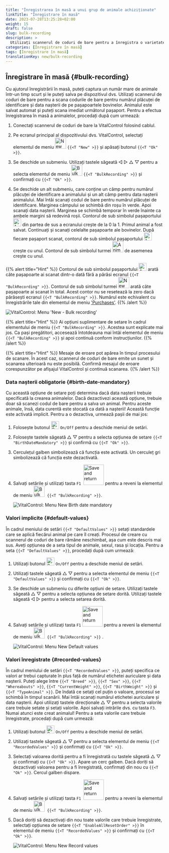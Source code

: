 ```yaml
---
title: "Înregistrarea în masă a unui grup de animale achiziționate"
linkTitle: "Înregistrare în masă"
date: 2023-07-28T13:25:28+02:00
weight: 15
draft: false
slug: bulk-recording
description: >
  Utilizați scannerul de coduri de bare pentru a înregistra o varietate de animale.
categories: [Înregistrare în masă]
tags: [Înregistrare în masă]
translationKey: new/bulk-recording
---
```

## Înregistrare în masă {#bulk-recording}

Cu ajutorul înregistrării în masă, puteți captura un număr mare de animale într-un timp scurt și le puteți salva pe dispozitivul dvs. Utilizați scannerul de coduri de bare pentru a scana codurile de bare pentru numărul plăcuței de identificare și data nașterii de pe pașapoartele bovinelor. Animalul este salvat automat și puteți scana imediat următorul pașaport. Pentru a efectua înregistrarea în masă a animalelor, procedați după cum urmează:

1. Conectați scannerul de coduri de bare la VitalControl folosind cablul.

2. Pe ecranul principal al dispozitivului dvs. VitalControl, selectați elementul de meniu <img src="/icons/main/new-animal.svg" width="35" align="bottom" alt="New animal" /> `{{<T "New" >}}` și apăsați butonul `{{<T "Ok" >}}`.

3. Se deschide un submeniu. Utilizați tastele săgeată ◁ ▷ △ ▽ pentru a selecta elementul de meniu <img src="/icons/main/barcode-scan.svg" width="35" align="bottom" alt="Bulk recording" /> `{{<T "BulkRecording" >}}` și confirmați cu `{{<T "Ok" >}}`.

4. Se deschide un alt submeniu, care conține un câmp pentru numărul plăcuței de identificare a animalului și un alt câmp pentru data nașterii animalului. Mai întâi scanați codul de bare pentru numărul plăcuței de identificare. Marginea câmpului se schimbă din roșu în verde. Apoi scanați data nașterii. Marginea se schimbă temporar în verde înainte ca ambele margini să redevină roșii. Contorul de sub simbolul pașaportului <img src="/icons/header/animal-passports.svg" width="25" align="bottom" alt="Animal passports" title="Animal passports" /> din partea de sus a ecranului crește de la 0 la 1. Primul animal a fost salvat. Continuați și scanați celelalte pașapoarte ale bovinelor. După fiecare pașaport scanat, contorul de sub simbolul pașaportului <img src="/icons/header/animal-passports.svg" width="25" align="bottom" alt="Animal passports" title="Animal passports" /> crește cu unul. Contorul de sub simbolul turmei <img src="/icons/header/group.svg" width="35" align="bottom" alt="Animal group"  title="Animal group" /> de asemenea crește cu unul.

{{% alert title="Hint" %}}
Contorul de sub simbolul pașaportului <img src="/icons/header/animal-passports.svg" width="25" align="bottom" alt="Animal passports" title="Animal passports" /> arată câte pașapoarte ai scanat dintr-o dată fără a părăsi ecranul `{{<T "BulkRecording" >}}`. Contorul de sub simbolul turmei <img src="/icons/header/group.svg" width="35" align="bottom" alt="New animal" /> arată câte pașapoarte ai scanat în total. Acest contor nu se resetează la zero dacă părăsești ecranul `{{<T "BulkRecording" >}}`. Numărul este echivalent cu înregistrările tale din elementul de meniu ['Purchases'](../new-on-farm/purchased-animals/).
{{% /alert %}}

   ![VitalControl: Menu 'New - Bulk recording'](../images/bulk-recording.png "Bulk recording")

{{% alert title="Hint" %}}
Ai opțiuni suplimentare de setare în cadrul elementului de meniu `{{<T "BulkRecording" >}}`. Acestea sunt explicate mai jos. Ca pași pregătitori, accesează întotdeauna mai întâi elementul de meniu `{{<T "BulkRecording" >}}` și apoi continuă conform instrucțiunilor.
{{% /alert %}}

{{% alert title="Hint" %}}
Mesaje de eroare pot apărea în timpul procesului de scanare. În acest caz, scannerul de coduri de bare emite un sunet și scanarea ulterioară nu este posibilă. Confirmă mesajul de eroare corespunzător pe afișajul VitalControl și continuă scanarea.
{{% /alert %}}

### Data nașterii obligatorie {#birth-date-mandatory}

Cu această opțiune de setare poți determina dacă data nașterii trebuie specificată la crearea animalelor. Dacă dezactivezi această opțiune, trebuie doar să scanezi codul de bare pentru a salva un animal. Pentru aceste animale, însă, data curentă este stocată ca dată a nașterii! Această funcție este activată implicit. Pentru a o dezactiva, urmează pașii de mai jos:

1. Folosește butonul <img src="/icons/gear.svg" width="25" align="bottom" alt="Settings menu" /> `On/Off` pentru a deschide meniul de setări.

2. Folosește tastele săgeată △ ▽ pentru a selecta opțiunea de setare `{{<T "BirthDateMandatory" >}}` și confirmă cu `{{<T "Ok" >}}`.

3. Cerculețul galben simbolizează că funcția este activată. Un cerculeț gri simbolizează că funcția este dezactivată.

4. Salvați setările și utilizați tasta `F1` &nbsp;<img src="/icons/footer/save_exit.svg" width="65" align="bottom" alt="Save and return" /> pentru a reveni la elementul de meniu <img src="/icons/main/barcode-scan.svg" width="35" align="bottom" alt="Bulk recording" />&nbsp; `{{<T "BulkRecording" >}}`.

   ![VitalControl: Menu New Birth date mandatory](../images/birthdate.png "Birth date mandatory")

### Valori implicite {#default-values}

În cadrul meniului de setări `{{<T "DefaultValues" >}}` setați standardele care se aplică fiecărui animal pe care îl creați. Procesul de creare cu scannerul de coduri de bare rămâne neschimbat, așa cum este descris mai sus. Aveți opțiunea de a seta tipul de animale, sexul, rasa și locația. Pentru a seta `{{<T "DefaultValues" >}}`, procedați după cum urmează:

1. Utilizați butonul <img src="/icons/gear.svg" width="25" align="bottom" alt="Settings menu" /> `On/Off` pentru a deschide meniul de setări.

2. Utilizați tastele săgeată △ ▽ pentru a selecta elementul de meniu `{{<T "DefaultValues" >}}` și confirmați cu `{{<T "Ok" >}}`.

3. Se deschide un submeniu cu diferite opțiuni de setare. Utilizați tastele săgeată △ ▽ pentru a selecta opțiunea de setare dorită. Utilizați tastele săgeată ◁ ▷ pentru a selecta setarea dorită.

4. Salvați setările și utilizați tasta `F1`&nbsp;<img src="/icons/footer/save_exit.svg" width="65" align="bottom" alt="Save and return" /> pentru a reveni la elementul de meniu <img src="/icons/main/barcode-scan.svg" width="35" align="bottom" alt="Bulk recording" />&nbsp; `{{<T "BulkRecording" >}}` .

   ![VitalControl: Menu New Default values](../images/defaultvalues.png "Default values")

### Valori înregistrate {#recorded-values}

În cadrul meniului de setări `{{<T "RecordedValues" >}}`, puteți specifica ce valori ar trebui capturate în plus față de numărul etichetei auriculare și data nașterii. Puteți alege între `{{<T "Breed" >}}`, `{{<T "Sex" >}}`, `{{<T "Whereabouts" >}}`, `{{<T "CurrentWeight" >}}`, `{{<T "BirthWeight" >}}` și `{{<T "TypeAnimal" >}}`. De îndată ce setați cel puțin o valoare, procesul se schimbă în timpul scanării. Mai întâi scanați numărul etichetei auriculare și data nașterii. Apoi utilizați tastele direcționale △ ▽ pentru a selecta valorile care trebuie setate și setați valorile. Apoi salvați intrările dvs. cu tasta `F3`. Numai atunci este creat animalul! Pentru a seta valorile care trebuie înregistrate, procedați după cum urmează:


1. Utilizați butonul <img src="/icons/gear.svg" width="25" align="bottom" alt="Settings menu" /> `On/Off` pentru a deschide meniul de setări.

2. Utilizați tastele săgeată △ ▽ pentru a selecta elementul de meniu `{{<T "RecordedValues" >}}` și confirmați cu `{{<T "Ok" >}}`.

3. Selectați valoarea dorită pentru a fi înregistrată cu tastele săgeată △ ▽ și confirmați cu `{{<T "Ok" >}}`. Apare un cerc galben. Dacă doriți să dezactivați valoarea pentru a fi înregistrată, confirmați din nou cu `{{<T "Ok" >}}`. Cercul galben dispare.

4. Salvați setările și utilizați tasta `F1` &nbsp;<img src="/icons/footer/save_exit.svg" width="65" align="bottom" alt="Save and return" /> pentru a reveni la elementul de meniu <img src="/icons/main/barcode-scan.svg" width="35" align="bottom" alt="Bulk recording" />&nbsp; `{{<T "BulkRecording" >}}`.

5. Dacă doriți să dezactivați din nou toate valorile care trebuie înregistrate, selectați opțiunea de setare `{{<T "EnableAllResetOrder" >}}` în elementul de meniu `{{<T "RecordedValues" >}}` și confirmați cu `{{<T "Ok" >}}`.

   ![VitalControl: Menu New Record values](../images/recordvalues.png "Record values")
